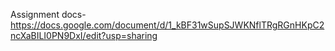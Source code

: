 Assignment docs-https://docs.google.com/document/d/1_kBF31wSupSJWKNflTRgRGnHKpC2ncXaBILI0PN9DxI/edit?usp=sharing
